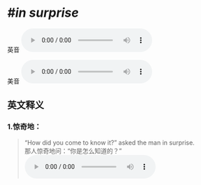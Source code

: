# ***\#in surprise*** 
英音
<audio src="./media/in surprise1_AAC.aac" controls="controls"></audio>

美音
<audio src="./media/in surprise2_AAC.aac" controls="controls"></audio>



  

英文释义
---
### 1.**惊奇地：**  

 > “How did you come to know it?” asked the man in surprise.   
 > 那人惊奇地问：“你是怎么知道的？”    
<audio src="./media/surprise-5.aac" controls="controls"></audio>


